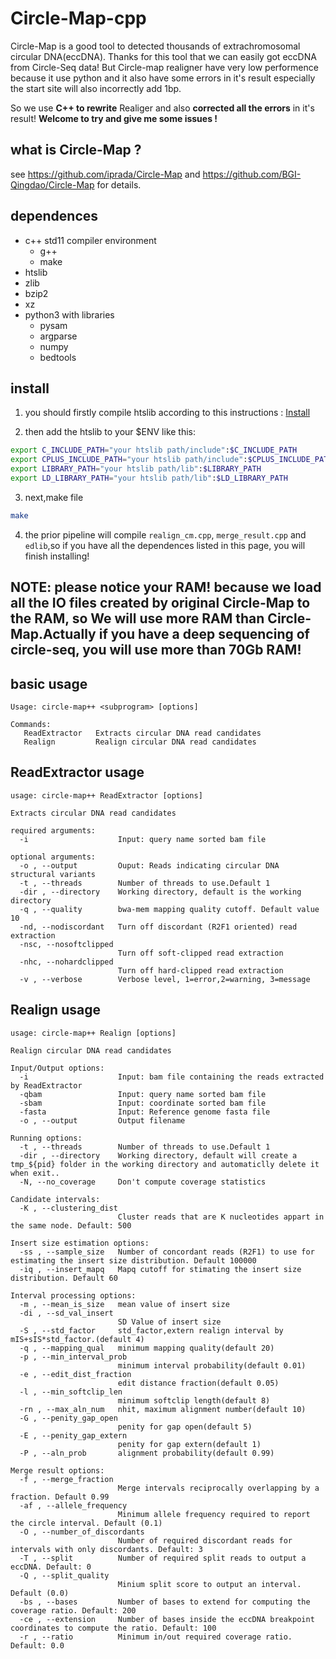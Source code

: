 # Circle-Map-cpp
Circle-Map is a good tool to detected thousands of extrachromosomal circular DNA(eccDNA). Thanks for this tool that we can easily got eccDNA from Circle-Seq data!
But Circle-map realigner have very low performence because it use python and it also have some errors in it's result especially the start site will also incorrectly add 1bp.

So we use **C++ to rewrite** Realiger and also **corrected all the errors** in it's result! **Welcome to try and give me some issues !**

## what is Circle-Map ?

see https://github.com/iprada/Circle-Map and https://github.com/BGI-Qingdao/Circle-Map for details.


## dependences

* c++ std11 compiler environment
  * g++
  * make
* htslib
* zlib
* bzip2
* xz
* python3 with libraries 
  * pysam
  * argparse
  * numpy
  * bedtools
  
## install 

1. you should firstly compile htslib according to this instructions : [Install](https://github.com/samtools/htslib/blob/develop/INSTALL)

2. then add the htslib to your $ENV like this:
```bash
export C_INCLUDE_PATH="your htslib path/include":$C_INCLUDE_PATH
export CPLUS_INCLUDE_PATH="your htslib path/include":$CPLUS_INCLUDE_PATH
export LIBRARY_PATH="your htslib path/lib":$LIBRARY_PATH
export LD_LIBRARY_PATH="your htslib path/lib":$LD_LIBRARY_PATH
```
3. next,make file
```bash
make
```

4. the prior pipeline will compile `realign_cm.cpp`, `merge_result.cpp` and `edlib`,so if you have all the dependences listed in this page, you will finish installing!


## NOTE: please notice your RAM! because we load all the IO files created by original Circle-Map to the RAM, so We will use more RAM than Circle-Map.Actually if you have a deep sequencing of circle-seq, you will use more than 70Gb RAM! 

## basic usage 

```
Usage: circle-map++ <subprogram> [options]

Commands:
   ReadExtractor   Extracts circular DNA read candidates
   Realign         Realign circular DNA read candidates

```
## ReadExtractor usage

```
usage: circle-map++ ReadExtractor [options]

Extracts circular DNA read candidates

required arguments:
  -i                    Input: query name sorted bam file

optional arguments:
  -o , --output         Ouput: Reads indicating circular DNA structural variants
  -t , --threads        Number of threads to use.Default 1
  -dir , --directory    Working directory, default is the working directory
  -q , --quality        bwa-mem mapping quality cutoff. Default value 10
  -nd, --nodiscordant   Turn off discordant (R2F1 oriented) read extraction
  -nsc, --nosoftclipped
                        Turn off soft-clipped read extraction
  -nhc, --nohardclipped
                        Turn off hard-clipped read extraction
  -v , --verbose        Verbose level, 1=error,2=warning, 3=message

```

## Realign usage

```
usage: circle-map++ Realign [options]

Realign circular DNA read candidates

Input/Output options:
  -i                    Input: bam file containing the reads extracted by ReadExtractor
  -qbam                 Input: query name sorted bam file
  -sbam                 Input: coordinate sorted bam file
  -fasta                Input: Reference genome fasta file
  -o , --output         Output filename

Running options:
  -t , --threads        Number of threads to use.Default 1
  -dir , --directory    Working directory, default will create a tmp_${pid} folder in the working directory and automaticlly delete it when exit..
  -N, --no_coverage     Don't compute coverage statistics

Candidate intervals:
  -K , --clustering_dist
                        Cluster reads that are K nucleotides appart in the same node. Default: 500

Insert size estimation options:
  -ss , --sample_size   Number of concordant reads (R2F1) to use for estimating the insert size distribution. Default 100000
  -iq , --insert_mapq   Mapq cutoff for stimating the insert size distribution. Default 60

Interval processing options:
  -m , --mean_is_size   mean value of insert size
  -di , --sd_val_insert
                        SD Value of insert size
  -S , --std_factor     std_factor,extern realign interval by mIS+sIS*std_factor.(default 4)
  -q , --mapping_qual   minimum mapping quality(default 20)
  -p , --min_interval_prob
                        minimum interval probability(default 0.01)
  -e , --edit_dist_fraction
                        edit distance fraction(default 0.05)
  -l , --min_softclip_len
                        minimum softclip length(default 8)
  -rn , --max_aln_num   nhit, maximum alignment number(default 10)
  -G , --penity_gap_open
                        penity for gap open(default 5)
  -E , --penity_gap_extern
                        penity for gap extern(default 1)
  -P , --aln_prob       alignment probability(default 0.99)

Merge result options:
  -f , --merge_fraction
                        Merge intervals reciprocally overlapping by a fraction. Default 0.99
  -af , --allele_frequency
                        Minimum allele frequency required to report the circle interval. Default (0.1)
  -O , --number_of_discordants
                        Number of required discordant reads for intervals with only discordants. Default: 3
  -T , --split          Number of required split reads to output a eccDNA. Default: 0
  -Q , --split_quality
                        Minium split score to output an interval. Default (0.0)
  -bs , --bases         Number of bases to extend for computing the coverage ratio. Default: 200
  -ce , --extension     Number of bases inside the eccDNA breakpoint coordinates to compute the ratio. Default: 100
  -r , --ratio          Minimum in/out required coverage ratio. Default: 0.0

```
